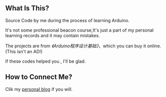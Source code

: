 ## What Is This?

Source Code by me during the process of learning Arduino.

It's not some professional beacon course,It's just a part of my personal learning records and it may contain mistakes.

The projects are from *《Arduino程序设计基础》*，which you can buy it online.(This isn't an AD!)

If these codes helped you , I'll be glad.

## How to Connect Me?

Clik my [personal blog](http://101.201.152.35/) if you will.
